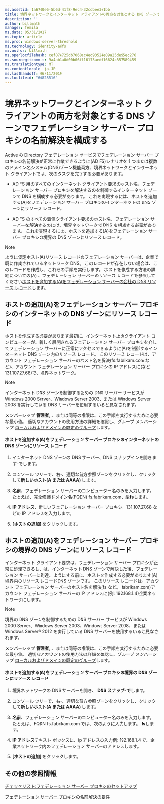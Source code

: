 ```yaml
---
ms.assetid: 1a6740e6-5b6d-41f8-9ec4-32cdbee3e1bb
title: 境界ネットワークとインターネット クライアントの両方を対象とする DNS ゾーンでフェデレーション サーバー プロキシの名前解決を構成する
description: ''
author: billmath
manager: femila
ms.date: 05/31/2017
ms.topic: article
ms.prod: windows-server-threshold
ms.technology: identity-adfs
ms.author: billmath
ms.openlocfilehash: cef87e725db7068ac4ed93524e09a25de95ec276
ms.sourcegitcommit: 9a4ab3a0d00b06ff16173aed616624c857589459
ms.translationtype: MT
ms.contentlocale: ja-JP
ms.lasthandoff: 06/11/2019
ms.locfileid: "66828516"
---
```

# <a name="configure-name-resolution-for-a-federation-server-proxy-in-a-dns-zone-that-serves-both-the-perimeter-network-and-internet-clients"></a>境界ネットワークとインターネット クライアントの両方を対象とする DNS ゾーンでフェデレーション サーバー プロキシの名前解決を構成する


Active の Directory フェデレーション サービスでフェデレーション サーバー プロキシの名前解決が正常に作業できるように\(AD FS\)シナリオを 1 つまたは複数のドメイン名システム\(DNS\)ゾーン機能両方、境界ネットワークとインターネット クライアントでは、次のタスクを完了する必要があります。  
  
-   AD FS 用のすべてのインターネット クライアント要求のホスト名、フェデレーション サーバー プロキシを解決するのを制御するインターネット ゾーンで DNS を構成する必要があります。 これを実現するには、ホストを追加する\(A\)をフェデレーション サーバー プロキシのインターネットの DNS ゾーンにリソース レコード。  
  
-   AD FS のすべての着信クライアント要求のホスト名、フェデレーション サーバーを解決するのには、境界ネットワークで DNS を構成する必要があります。 これを実現するには、ホストを追加する\(A\)をフェデレーション サーバー プロキシの境界の DNS ゾーンにリソース レコード。  
  
> [!NOTE]  
> ように仮定ホスト\(A\)リソース レコードのフェデレーション サーバーは、企業で既に作成されているネットワーク DNS。 このレコードが存在しない場合は、このレコードを作成し、これらの手順を実行します。 ホストを作成する方法の詳細についての\(A\) 、フェデレーション サーバーのリソース レコードを参照してください[ホストを追加する&#40;A&#41;をフェデレーション サーバーの会社の DNS リソース レコード](Add-a-Host--A--Resource-Record-to-Corporate-DNS-for-a-Federation-Server.md)します。  
  
## <a name="add-a-host-a-resource-record-to-the-internet-dns-zone-for-a-federation-server-proxy"></a>ホストの追加\(A\)をフェデレーション サーバー プロキシのインターネットの DNS ゾーンにリソース レコード  
ホストを作成する必要があります最初に、インターネット上のクライアント コンピューターが、新しく展開されるフェデレーション サーバー プロキシを介してフェデレーション サーバーに正常にアクセスできるように\(A\)を制御するインターネット DNS ゾーン内のリソース レコード。 このリソース レコードは、アカウント フェデレーション サーバーのホスト名を解決\(fs.fabrikam.com など\)、アカウント フェデレーション サーバー プロキシの IP アドレスに\(など 131.107.27.68\)で、境界ネットワーク。  
  
> [!NOTE]  
> インターネット DNS ゾーンを制御するための DNS サーバー サービスが Windows 2000 Server、Windows Server 2003、または Windows Server 2008 を実行している DNS サーバーを使用するいると見なされます。  
  
メンバーシップ **管理者**, 、または同等の権限は、この手順を実行するために必要な最小値。  適切なアカウントの使用方法の詳細を確認し、グループ メンバーシップ [ローカルおよびドメインの既定のグループ](https://go.microsoft.com/fwlink/?LinkId=83477)します。   
  
#### <a name="to-add-a-host-a-resource-record-to-the-internet-dns-zone-for-a-federation-server-proxy"></a>ホストを追加する\(A\)をフェデレーション サーバー プロキシのインターネットの DNS ゾーンにリソース レコード  
  
1.  インターネット DNS ゾーンの DNS サーバー、DNS スナップインを開きます\-でします。  
  
2.  コンソール ツリーで、右\-、適切な前方参照ゾーンをクリックし、クリックして**新しいホスト\(A または AAAA\)** します。  
  
3.  **名前**、フェデレーション サーバーのコンピューター名のみを入力します。 たとえば、完全修飾ドメイン名\(FQDN\) fs.fabrikam.com、型**fs**します。  
  
4.  **IP アドレス**、新しいフェデレーション サーバー プロキシ、131.107.27.68 などの IP アドレスを入力します。  
  
5.  **[ホストの追加]** をクリックします。  
  
## <a name="add-a-host-a-resource-record-to-the-perimeter-dns-zone-for-a-federation-server-proxy"></a>ホストの追加\(A\)をフェデレーション サーバー プロキシの境界の DNS ゾーンにリソース レコード  
インターネット クライアント要求は、フェデレーション サーバー プロキシが正常に処理できるし、は、インターネット DNS ゾーンで解決した後、フェデレーション サーバーに到達、ようにする前に、ホストを作成する必要があります\(A\)境界内のリソース レコードDNS ゾーンです。 このリソース レコードは、アカウント フェデレーション サーバーのホスト名を解決\(fs など。 fabrikam.com\)アカウント フェデレーション サーバーの IP アドレスに\(例: 192.168.1.4\)企業ネットワークにします。  
  
> [!NOTE]  
> 境界の DNS ゾーンを制御するための DNS サーバー サービスが Windows 2000 Server、Windows Server 2003、Windows Server 2008、または Windows Server® 2012 を実行している DNS サーバーを使用するいると見なされます。  
  
メンバーシップ **管理者**, 、または同等の権限は、この手順を実行するために必要な最小値。  適切なアカウントの使用方法の詳細を確認し、グループ メンバーシップ [ローカルおよびドメインの既定のグループ](https://go.microsoft.com/fwlink/?LinkId=83477)します。   
  
#### <a name="to-add-a-host-a-resource-record-to-the-perimeter-dns-zone-for-a-federation-server-proxy"></a>ホストを追加する\(A\)をフェデレーション サーバー プロキシの境界の DNS ゾーンにリソース レコード  
  
1.  境界ネットワークの DNS サーバーを開き、 **DNS スナップ\-で**します。  
  
2.  コンソール ツリーで、右\-、適切な前方参照ゾーンをクリックし、クリックして**新しいホスト\(A または AAAA\)** します。  
  
3.  **名前**、フェデレーション サーバーのコンピューター名のみを入力します。 たとえば、FQDN fs.fabrikam.com では、次のように入力します。 **fs**します。  
  
4.  **IP アドレス**テキスト ボックスに、ip アドレスの入力例: 192.168.1.4 で、企業ネットワーク内のフェデレーション サーバーのアドレスします。  
  
5.  **[ホストの追加]** をクリックします。  
  
## <a name="additional-references"></a>その他の参照情報  
[チェックリスト:フェデレーション サーバー プロキシのセットアップ](Checklist--Setting-Up-a-Federation-Server-Proxy.md)  
  
[フェデレーション サーバー プロキシの名前解決の要件](https://technet.microsoft.com/library/dd807055.aspx)  
  

